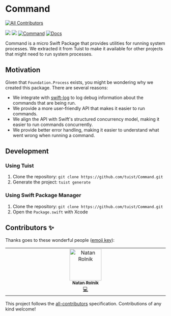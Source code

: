 # Command
<!-- ALL-CONTRIBUTORS-BADGE:START - Do not remove or modify this section -->
[![All Contributors](https://img.shields.io/badge/all_contributors-1-orange.svg?style=flat-square)](#contributors-)
<!-- ALL-CONTRIBUTORS-BADGE:END -->
[![](https://img.shields.io/endpoint?url=https%3A%2F%2Fswiftpackageindex.com%2Fapi%2Fpackages%2Ftuist%2FCommand%2Fbadge%3Ftype%3Dswift-versions)](https://swiftpackageindex.com/tuist/Command)
[![](https://img.shields.io/endpoint?url=https%3A%2F%2Fswiftpackageindex.com%2Fapi%2Fpackages%2Ftuist%2FCommand%2Fbadge%3Ftype%3Dplatforms)](https://swiftpackageindex.com/tuist/Command)
[![Command](https://github.com/tuist/Command/actions/workflows/command.yml/badge.svg)](https://github.com/tuist/Command/actions/workflows/command.yml)
[![Docs](https://github.com/tuist/Command/actions/workflows/docs.yml/badge.svg)](https://github.com/tuist/Command/actions/workflows/docs.yml)

Command is a micro Swift Package that provides utilities for running system processes. We extracted it from Tuist to make it available for other projects that might need to run system processes.

## Motivation

Given that `Foundation.Process` exists, you might be wondering why we created this package. There are several reasons:

- We integrate with [swift-log](https://github.com/apple/swift-log) to log debug information about the commands that are being run.
- We provide a more user-friendly API that makes it easier to run commands.
- We align the API with Swift's structured concurrency model, making it easier to run commands concurrently.
- We provide better error handling, making it easier to understand what went wrong when running a command.

## Development

### Using Tuist

1. Clone the repository: `git clone https://github.com/tuist/Command.git`
2. Generate the project: `tuist generate`


### Using Swift Package Manager

1. Clone the repository: `git clone https://github.com/tuist/Command.git`
2. Open the `Package.swift` with Xcode

## Contributors ✨

Thanks goes to these wonderful people ([emoji key](https://allcontributors.org/docs/en/emoji-key)):

<!-- ALL-CONTRIBUTORS-LIST:START - Do not remove or modify this section -->
<!-- prettier-ignore-start -->
<!-- markdownlint-disable -->
<table>
  <tbody>
    <tr>
      <td align="center" valign="top" width="14.28%"><a href="http://natanrolnik.me"><img src="https://avatars.githubusercontent.com/u/1164565?v=4?s=100" width="100px;" alt="Natan Rolnik"/><br /><sub><b>Natan Rolnik</b></sub></a><br /><a href="https://github.com/tuist/Command/commits?author=natanrolnik" title="Code">💻</a></td>
    </tr>
  </tbody>
</table>

<!-- markdownlint-restore -->
<!-- prettier-ignore-end -->

<!-- ALL-CONTRIBUTORS-LIST:END -->

This project follows the [all-contributors](https://github.com/all-contributors/all-contributors) specification. Contributions of any kind welcome!